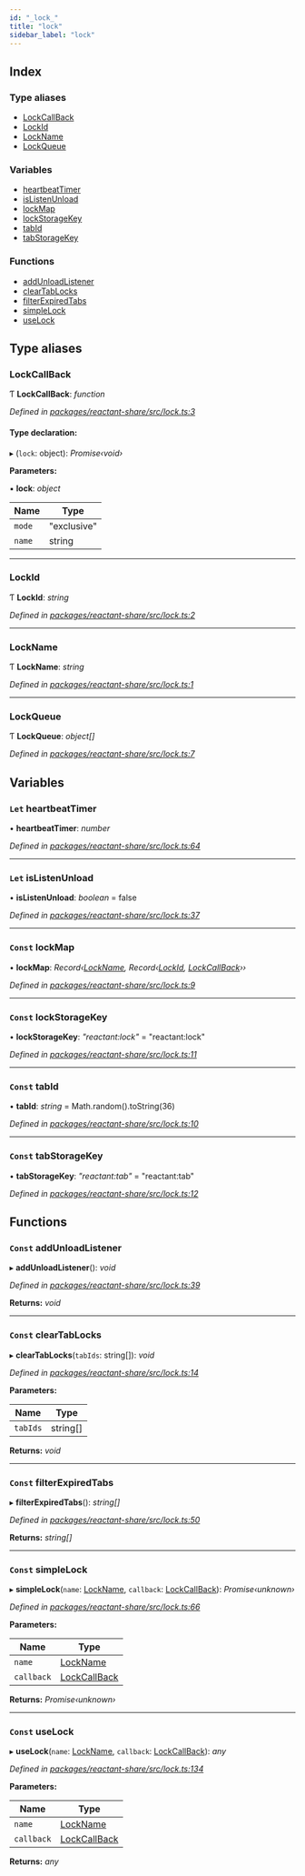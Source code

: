 ```yaml
---
id: "_lock_"
title: "lock"
sidebar_label: "lock"
---
```


## Index

### Type aliases

* [LockCallBack](_lock_.md#lockcallback)
* [LockId](_lock_.md#lockid)
* [LockName](_lock_.md#lockname)
* [LockQueue](_lock_.md#lockqueue)

### Variables

* [heartbeatTimer](_lock_.md#let-heartbeattimer)
* [isListenUnload](_lock_.md#let-islistenunload)
* [lockMap](_lock_.md#const-lockmap)
* [lockStorageKey](_lock_.md#const-lockstoragekey)
* [tabId](_lock_.md#const-tabid)
* [tabStorageKey](_lock_.md#const-tabstoragekey)

### Functions

* [addUnloadListener](_lock_.md#const-addunloadlistener)
* [clearTabLocks](_lock_.md#const-cleartablocks)
* [filterExpiredTabs](_lock_.md#const-filterexpiredtabs)
* [simpleLock](_lock_.md#const-simplelock)
* [useLock](_lock_.md#const-uselock)

## Type aliases

###  LockCallBack

Ƭ **LockCallBack**: *function*

*Defined in [packages/reactant-share/src/lock.ts:3](https://github.com/unadlib/reactant/blob/f1370319/packages/reactant-share/src/lock.ts#L3)*

#### Type declaration:

▸ (`lock`: object): *Promise‹void›*

**Parameters:**

▪ **lock**: *object*

Name | Type |
------ | ------ |
`mode` | "exclusive" |
`name` | string |

___

###  LockId

Ƭ **LockId**: *string*

*Defined in [packages/reactant-share/src/lock.ts:2](https://github.com/unadlib/reactant/blob/f1370319/packages/reactant-share/src/lock.ts#L2)*

___

###  LockName

Ƭ **LockName**: *string*

*Defined in [packages/reactant-share/src/lock.ts:1](https://github.com/unadlib/reactant/blob/f1370319/packages/reactant-share/src/lock.ts#L1)*

___

###  LockQueue

Ƭ **LockQueue**: *object[]*

*Defined in [packages/reactant-share/src/lock.ts:7](https://github.com/unadlib/reactant/blob/f1370319/packages/reactant-share/src/lock.ts#L7)*

## Variables

### `Let` heartbeatTimer

• **heartbeatTimer**: *number*

*Defined in [packages/reactant-share/src/lock.ts:64](https://github.com/unadlib/reactant/blob/f1370319/packages/reactant-share/src/lock.ts#L64)*

___

### `Let` isListenUnload

• **isListenUnload**: *boolean* = false

*Defined in [packages/reactant-share/src/lock.ts:37](https://github.com/unadlib/reactant/blob/f1370319/packages/reactant-share/src/lock.ts#L37)*

___

### `Const` lockMap

• **lockMap**: *Record‹[LockName](_lock_.md#lockname), Record‹[LockId](_lock_.md#lockid), [LockCallBack](_lock_.md#lockcallback)››*

*Defined in [packages/reactant-share/src/lock.ts:9](https://github.com/unadlib/reactant/blob/f1370319/packages/reactant-share/src/lock.ts#L9)*

___

### `Const` lockStorageKey

• **lockStorageKey**: *"reactant:lock"* = "reactant:lock"

*Defined in [packages/reactant-share/src/lock.ts:11](https://github.com/unadlib/reactant/blob/f1370319/packages/reactant-share/src/lock.ts#L11)*

___

### `Const` tabId

• **tabId**: *string* = Math.random().toString(36)

*Defined in [packages/reactant-share/src/lock.ts:10](https://github.com/unadlib/reactant/blob/f1370319/packages/reactant-share/src/lock.ts#L10)*

___

### `Const` tabStorageKey

• **tabStorageKey**: *"reactant:tab"* = "reactant:tab"

*Defined in [packages/reactant-share/src/lock.ts:12](https://github.com/unadlib/reactant/blob/f1370319/packages/reactant-share/src/lock.ts#L12)*

## Functions

### `Const` addUnloadListener

▸ **addUnloadListener**(): *void*

*Defined in [packages/reactant-share/src/lock.ts:39](https://github.com/unadlib/reactant/blob/f1370319/packages/reactant-share/src/lock.ts#L39)*

**Returns:** *void*

___

### `Const` clearTabLocks

▸ **clearTabLocks**(`tabIds`: string[]): *void*

*Defined in [packages/reactant-share/src/lock.ts:14](https://github.com/unadlib/reactant/blob/f1370319/packages/reactant-share/src/lock.ts#L14)*

**Parameters:**

Name | Type |
------ | ------ |
`tabIds` | string[] |

**Returns:** *void*

___

### `Const` filterExpiredTabs

▸ **filterExpiredTabs**(): *string[]*

*Defined in [packages/reactant-share/src/lock.ts:50](https://github.com/unadlib/reactant/blob/f1370319/packages/reactant-share/src/lock.ts#L50)*

**Returns:** *string[]*

___

### `Const` simpleLock

▸ **simpleLock**(`name`: [LockName](_lock_.md#lockname), `callback`: [LockCallBack](_lock_.md#lockcallback)): *Promise‹unknown›*

*Defined in [packages/reactant-share/src/lock.ts:66](https://github.com/unadlib/reactant/blob/f1370319/packages/reactant-share/src/lock.ts#L66)*

**Parameters:**

Name | Type |
------ | ------ |
`name` | [LockName](_lock_.md#lockname) |
`callback` | [LockCallBack](_lock_.md#lockcallback) |

**Returns:** *Promise‹unknown›*

___

### `Const` useLock

▸ **useLock**(`name`: [LockName](_lock_.md#lockname), `callback`: [LockCallBack](_lock_.md#lockcallback)): *any*

*Defined in [packages/reactant-share/src/lock.ts:134](https://github.com/unadlib/reactant/blob/f1370319/packages/reactant-share/src/lock.ts#L134)*

**Parameters:**

Name | Type |
------ | ------ |
`name` | [LockName](_lock_.md#lockname) |
`callback` | [LockCallBack](_lock_.md#lockcallback) |

**Returns:** *any*
